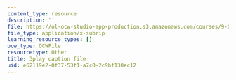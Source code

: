 ```yaml
---
content_type: resource
description: ''
file: https://ol-ocw-studio-app-production.s3.amazonaws.com/courses/9-00sc-introduction-to-psychology-fall-2011/e62119e20f3753f1a7c02c9bf130ec12_syXplPKQb_o.vtt
file_type: application/x-subrip
learning_resource_types: []
ocw_type: OCWFile
resourcetype: Other
title: 3play caption file
uid: e62119e2-0f37-53f1-a7c0-2c9bf130ec12
---
```

